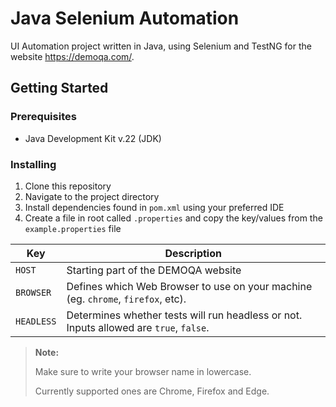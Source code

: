 # Java Selenium Automation

UI Automation project written in Java, using Selenium and TestNG for the website https://demoqa.com/.

## Getting Started

### Prerequisites

- Java Development Kit v.22 (JDK)

### Installing

1. Clone this repository
2. Navigate to the project directory
3. Install dependencies found in `pom.xml` using your preferred IDE
4. Create a file in root called `.properties` and copy the key/values from the `example.properties` file

| Key        | Description                                                                            |
|------------|----------------------------------------------------------------------------------------|
| `HOST`     | Starting part of the DEMOQA website                                                    |
| `BROWSER`  | Defines which Web Browser to use on your machine (eg. `chrome`, `firefox`, etc).       |
| `HEADLESS` | Determines whether tests will run headless or not. Inputs allowed are `true`, `false`. |

> **Note:**
> 
>Make sure to write your browser name in lowercase.
> 
> Currently supported ones are Chrome, Firefox and Edge.
